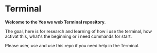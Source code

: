# Terminal

**Welcome to the Yes we web Terminal repository**. 

The goal, here is for research 
and learning of how i use the terminal, 
how activat this, what's the beginning
or i need commands for start.

Please user, use and use this repo if you need help in the Terminal.
